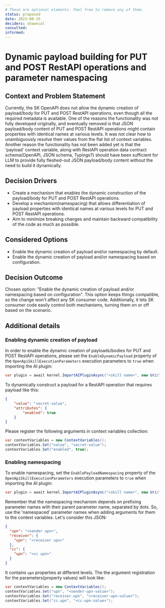 ```yaml
---
# These are optional elements. Feel free to remove any of them.
status: proposed
date: 2023-08-15
deciders: shawncal
consulted:
informed:
---
```

# Dynamic payload building for PUT and POST RestAPI operations and parameter namespacing

## Context and Problem Statement
Currently, the SK OpenAPI does not allow the dynamic creation of payload/body for PUT and POST RestAPI operations, even though all the required metadata is available. One of the reasons the functionality was not fully developed originally, and eventually removed is that JSON payload/body content of PUT and POST RestAPI operations might contain properties with identical names at various levels. It was not clear how to unambiguously resolve their values from the flat list of context variables. Another reason the functionality has not been added yet is that the 'payload' context variable, along with RestAPI operation data contract schema(OpenAPI, JSON schema, Typings?) should have been sufficient for LLM to provide fully fleshed-out JSON payload/body content without the need to build it dynamically.

<!-- This is an optional element. Feel free to remove. -->
## Decision Drivers
* Create a mechanism that enables the dynamic construction of the payload/body for PUT and POST RestAPI operations.
* Develop a mechanism(namespacing) that allows differentiation of payload properties with identical names at various levels for PUT and POST RestAPI operations.
* Aim to minimize breaking changes and maintain backward compatibility of the code as much as possible.

## Considered Options
* Enable the dynamic creation of payload and/or namespacing by default.
* Enable the dynamic creation of payload and/or namespacing based on configuration.

## Decision Outcome
Chosen option: "Enable the dynamic creation of payload and/or namespacing based on configuration". This option keeps things compatible, so the change won't affect any SK consumer code. Additionally, it lets SK consumer code easily control both mechanisms, turning them on or off based on the scenario.

## Additional details

### Enabling dynamic creation of payload
In order to enable the dynamic creation of payloads/bodies for PUT and POST RestAPI operations, please set the `EnableDynamicPayload` property of the `OpenApiSkillExecutionParameters` execution parameters to `true` when importing the AI plugin:

```csharp
var plugin = await kernel.ImportAIPluginAsync("<skill name>", new Uri("<chatGPT-plugin>"), new OpenApiSkillExecutionParameters(httpClient) { EnableDynamicPayload = true });
```

To dynamically construct a payload for a RestAPI operation that requires payload like this:
```json
{
	"value": "secret-value",
	"attributes": {
		"enabled": true
	}
}
```

Please register the following arguments in context variables collection:

```csharp
var contextVariables = new ContextVariables();
contextVariables.Set("value", "secret-value");
contextVariables.Set("enabled", true);
```

### Enabling namespacing
To enable namespacing, set the `EnablePayloadNamespacing` property of the `OpenApiSkillExecutionParameters` execution parameters to `true` when importing the AI plugin:

```csharp
var plugin = await kernel.ImportAIPluginAsync("<skill name>", new Uri("<chatGPT-plugin>"), new OpenApiSkillExecutionParameters(httpClient) { EnablePayloadNamespacing = true });
```
Remember that the namespacing mechanism depends on prefixing parameter names with their parent parameter name, separated by dots. So, use the 'namespaced' parameter names when adding arguments for them to the context variables. Let's consider this JSON:

```json
{ 
  "upn": "<sender upn>", 
  "receiver": {
    "upn": "<receiver upn>"
  },
  "cc": {
    "upn": "<cc upn>"
  }
}
```
It contains `upn` properties at different levels. The the argument registration for the parameters(property values) will look like:
```csharp
var contextVariables = new ContextVariables();
contextVariables.Set("upn", "<sender-upn-value>");
contextVariables.Set("receiver.upn", "<receiver-upn-value>");
contextVariables.Set("cc.upn", "<cc-upn-value>");
```
